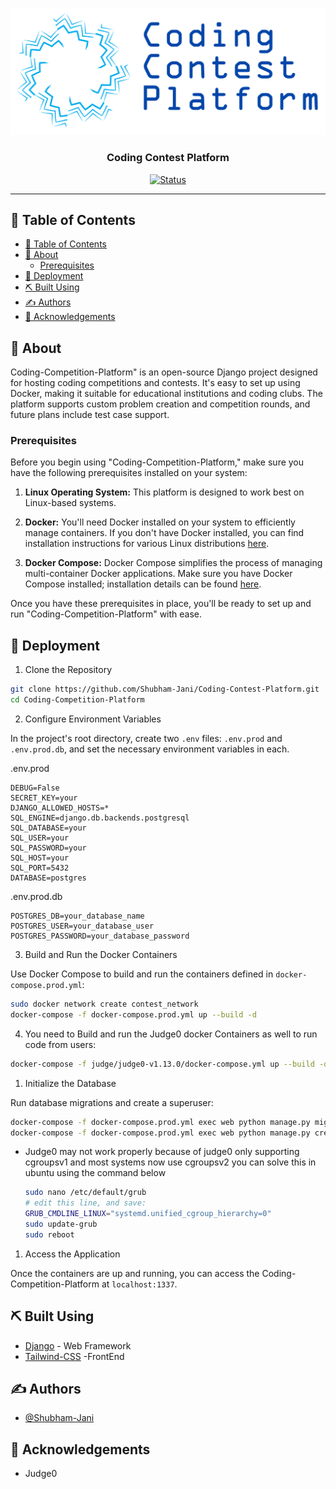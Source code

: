 <p align="center">
  <a href="" rel="noopener">
 <img  src="https://github.com/Shubham-Jani/Coding-Contest-Platform/blob/main/codingContestPlatformLogo.png" alt="Project logo"></a>
</p>

<h3 align="center">Coding Contest Platform</h3>

<div align="center">

[![Status](https://img.shields.io/badge/status-active-success.svg)]()

</div>

---
## 📝 Table of Contents

- [📝 Table of Contents](#-table-of-contents)
- [🧐 About ](#-about-)
  - [Prerequisites](#prerequisites)
- [🚀 Deployment ](#-deployment-)
- [⛏️ Built Using ](#️-built-using-)
- [✍️ Authors ](#️-authors-)
- [🎉 Acknowledgements ](#-acknowledgements-)

## 🧐 About <a name = "about"></a>

Coding-Competition-Platform" is an open-source Django project designed for hosting coding competitions and contests. It's easy to set up using Docker, making it suitable for educational institutions and coding clubs. The platform supports custom problem creation and competition rounds, and future plans include test case support.

### Prerequisites

Before you begin using "Coding-Competition-Platform," make sure you have the following prerequisites installed on your system:

1. **Linux Operating System:** This platform is designed to work best on Linux-based systems.

2. **Docker:** You'll need Docker installed on your system to efficiently manage containers. If you don't have Docker installed, you can find installation instructions for various Linux distributions [here](https://docs.docker.com/get-docker/).

3. **Docker Compose:** Docker Compose simplifies the process of managing multi-container Docker applications. Make sure you have Docker Compose installed; installation details can be found [here](https://docs.docker.com/compose/install/).

Once you have these prerequisites in place, you'll be ready to set up and run "Coding-Competition-Platform" with ease.



## 🚀 Deployment <a name = "deployment"></a>

1. Clone the Repository

```bash
git clone https://github.com/Shubham-Jani/Coding-Contest-Platform.git
cd Coding-Competition-Platform

```

2. Configure Environment Variables

In the project's root directory, create two `.env` files: `.env.prod` and `.env.prod.db`, and set the necessary environment variables in each.

.env.prod

```env
DEBUG=False
SECRET_KEY=your
DJANGO_ALLOWED_HOSTS=*
SQL_ENGINE=django.db.backends.postgresql
SQL_DATABASE=your
SQL_USER=your
SQL_PASSWORD=your
SQL_HOST=your
SQL_PORT=5432
DATABASE=postgres

```

.env.prod.db

```env
POSTGRES_DB=your_database_name
POSTGRES_USER=your_database_user
POSTGRES_PASSWORD=your_database_password

```

3. Build and Run the Docker Containers

Use Docker Compose to build and run the containers defined in `docker-compose.prod.yml`:

```bash
sudo docker network create contest_network
docker-compose -f docker-compose.prod.yml up --build -d

```
4. You need to Build and run the Judge0 docker Containers as well to run code from users:
   
```bash
docker-compose -f judge/judge0-v1.13.0/docker-compose.yml up --build -d

``` 

1. Initialize the Database

Run database migrations and create a superuser:

```bash
docker-compose -f docker-compose.prod.yml exec web python manage.py migrate
docker-compose -f docker-compose.prod.yml exec web python manage.py createsuperuser

```

- Judge0 may not work properly because of judge0 only supporting cgroupsv1 and most systems now use cgroupsv2 you can solve this 
  in ubuntu using the command below 
  ```bash
  sudo nano /etc/default/grub
  # edit this line, and save:
  GRUB_CMDLINE_LINUX="systemd.unified_cgroup_hierarchy=0"
  sudo update-grub
  sudo reboot
  ```

1. Access the Application

Once the containers are up and running, you can access the Coding-Competition-Platform at `localhost:1337`.

## ⛏️ Built Using <a name = "built_using"></a>

- [Django](https://www.djangoproject.com/) - Web Framework
- [Tailwind-CSS](https://tailwindcss.com/) -FrontEnd
  

## ✍️ Authors <a name = "authors"></a>

- [@Shubham-Jani](https://github.com/Shubham-Jani)



## 🎉 Acknowledgements <a name = "acknowledgement"></a>

- Judge0
